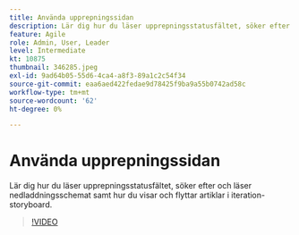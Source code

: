 ```yaml
---
title: Använda upprepningssidan
description: Lär dig hur du läser upprepningsstatusfältet, söker efter och läser nedladdningsschemat samt hur du visar och flyttar artiklar i iteration-storyboard.
feature: Agile
role: Admin, User, Leader
level: Intermediate
kt: 10875
thumbnail: 346285.jpeg
exl-id: 9ad64b05-55d6-4ca4-a8f3-89a1c2c54f34
source-git-commit: eaa6aed422fedae9d78425f9ba9a55b0742ad58c
workflow-type: tm+mt
source-wordcount: '62'
ht-degree: 0%

---
```


# Använda upprepningssidan

Lär dig hur du läser upprepningsstatusfältet, söker efter och läser nedladdningsschemat samt hur du visar och flyttar artiklar i iteration-storyboard.

>[!VIDEO](https://video.tv.adobe.com/v/346285/?quality=12&learn=on)
